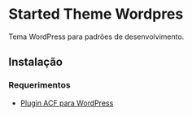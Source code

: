 # Started Theme Wordpres
Tema WordPress para padrões de desenvolvimento.

## Instalação

### Requerimentos

- [Plugin ACF para WordPress](https://br.wordpress.org/plugins/advanced-custom-fields/)